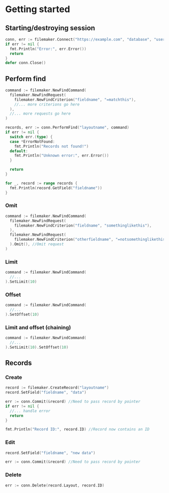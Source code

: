# Getting started

## Starting/destroying session
``` go
conn, err := filemaker.Connect("https://example.com", "database", "username", "password")
if err != nil {
  fmt.Println("Error:", err.Error())
  return
}
defer conn.Close()
```

## Perform find
``` go
command := filemaker.NewFindCommand(
  filemaker.NewFindRequest(
    filemaker.NewFindCriterion("fieldname", "=matchthis"),
    //... more criterions go here
  ),
  //... more requests go here
)

records, err := conn.PerformFind("layoutname", command)
if err != nil {
  switch err.(type) {
  case *ErrorNotFound:
    fmt.Println("Records not found!")
  default:
    fmt.Println("Unknown error:", err.Error())
  }

  return
}

for _, record := range records {
  fmt.Println(record.GetField("fieldname"))
}
```

### Omit
``` go
command := filemaker.NewFindCommand(
  filemaker.NewFindRequest(
    filemaker.NewFindCriterion("fieldname", "somethinglikethis"),
  ),
  filemaker.NewFindRequest(
    filemaker.NewFindCriterion("otherfieldname", "=notsomethinglikethis"),
  ).Omit(), //Omit request
)
```

### Limit
``` go
command := filemaker.NewFindCommand(
  //...
).SetLimit(10)
```

### Offset
``` go
command := filemaker.NewFindCommand(
  //...
).SetOffset(10)
```

### Limit and offset (chaining)
``` go
command := filemaker.NewFindCommand(
  //...
).SetLimit(10).SetOffset(10)
```

## Records

### Create
``` go
record := filemaker.CreateRecord("layoutname")
record.SetField("fieldname", "data")

err := conn.Commit(&record) //Need to pass record by pointer
if err != nil {
  //... handle error
  return
}

fmt.Println("Record ID:", record.ID) //Record now contains an ID
```

### Edit
``` go
record.SetField("fieldname", "new data")

err := conn.Commit(&record) //Need to pass record by pointer
```

### Delete
``` go
err := conn.Delete(record.Layout, record.ID)
```